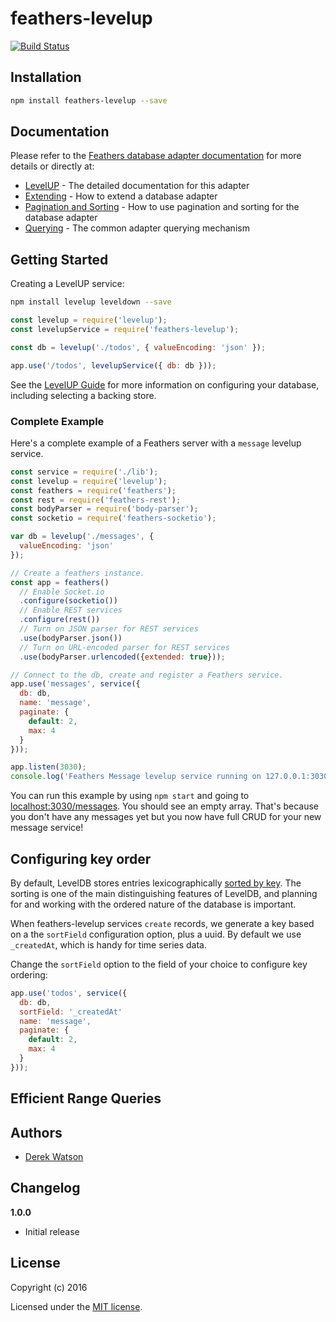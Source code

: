 # feathers-levelup

[![Build Status](https://travis-ci.org/derek-watson/feathers-levelup.png?branch=master)](https://travis-ci.org/derek-watson/feathers-levelup)

## Installation

```bash
npm install feathers-levelup --save
```

## Documentation

Please refer to the [Feathers database adapter documentation](http://docs.feathersjs.com/databases/readme.html) for more details or directly at:

- [LevelUP](http://docs.feathersjs.com/databases/levelup.html) - The detailed documentation for this adapter
- [Extending](http://docs.feathersjs.com/databases/extending.html) - How to extend a database adapter
- [Pagination and Sorting](http://docs.feathersjs.com/databases/pagination.html) - How to use pagination and sorting for the database adapter
- [Querying](http://docs.feathersjs.com/databases/querying.html) - The common adapter querying mechanism


## Getting Started

Creating a LevelUP service:

```bash
npm install levelup leveldown --save
```

```js
const levelup = require('levelup');
const levelupService = require('feathers-levelup');

const db = levelup('./todos', { valueEncoding: 'json' });

app.use('/todos', levelupService({ db: db }));
```

See the [LevelUP Guide](https://github.com/Level/levelup) for more information on configuring your database, including selecting a backing store.

### Complete Example

Here's a complete example of a Feathers server with a `message` levelup service.

```js
const service = require('./lib');
const levelup = require('levelup');
const feathers = require('feathers');
const rest = require('feathers-rest');
const bodyParser = require('body-parser');
const socketio = require('feathers-socketio');

var db = levelup('./messages', {
  valueEncoding: 'json'
});

// Create a feathers instance.
const app = feathers()
  // Enable Socket.io
  .configure(socketio())
  // Enable REST services
  .configure(rest())
  // Turn on JSON parser for REST services
  .use(bodyParser.json())
  // Turn on URL-encoded parser for REST services
  .use(bodyParser.urlencoded({extended: true}));

// Connect to the db, create and register a Feathers service.
app.use('messages', service({
  db: db,
  name: 'message',
  paginate: {
    default: 2,
    max: 4
  }
}));

app.listen(3030);
console.log('Feathers Message levelup service running on 127.0.0.1:3030');
```

You can run this example by using `npm start` and going to [localhost:3030/messages](http://localhost:3030/messages). You should see an empty array. That's because you don't have any messages yet but you now have full CRUD for your new message service!

## Configuring key order

By default, LevelDB stores entries lexicographically [sorted by key](http://leveldb.org/). The sorting is one of the main distinguishing features of LevelDB, and planning for and working with the ordered nature of the database is important.

When feathers-levelup services `create` records, we generate a key based on a the `sortField` configuration option, plus a uuid. By default we use `_createdAt`, which is handy for time series data.

Change the `sortField` option to the field of your choice to configure key ordering:

```js
app.use('todos', service({
  db: db,
  sortField: '_createdAt'
  name: 'message',
  paginate: {
    default: 2,
    max: 4
  }
}));
```

## Efficient Range Queries


## Authors

- [Derek Watson](http://twg.ca)

## Changelog

__1.0.0__

- Initial release

## License

Copyright (c) 2016

Licensed under the [MIT license](LICENSE).
